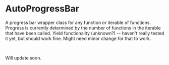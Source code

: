 # AutoProgressBar
A progress bar wrapper class for any function or iterable of functions.
Progress is currently determined by the number of functions in the iterable that have been called. 
Yield functionality (unknown?) -- haven't really tested it yet, but should work fine. Might need minor change for that to work.

<br>

Will update soon.
